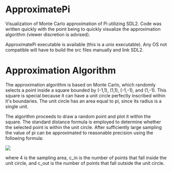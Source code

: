 # ApproximatePi
Visualization of Monte Carlo approximation of Pi utilizing SDL2. Code was written quickly with the point being to quickly visualize the approximation algorithm (viewer discretion is advised).

ApproximatePi executable is available (this is a unix executable). Any OS not compatible will have to build the src files manually and link SDL2.

# Approximation Algorithm
The approximation algorithm is based on Monte Carlo, which randomly selects a point inside a square bounded by (-1,1), (1,1), (-1,-1), and (1,-1). This square is special because it can have a unit circle perfectly inscribed within it's boundaries. The unit circle has an area equal to pi, since its radius is a single unit.

The algorithm proceeds to draw a random point and plot it within the square. The standard distance formula is employed to determine whether the selected point is within the unit circle. After sufficiently large sampling the value of pi can be approximated to reasonable precision using the following formula:

<img src="/media/Equation.gif" />

where 4 is the sampling area, c_in is the number of points that fall inside the unit circle, and c_out is the number of points that fall outside the unit circle.
